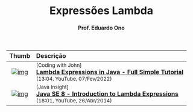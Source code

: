 &nbsp;

<h1 align="center">Expressões Lambda</h1>

<h4 align="center">Prof. Eduardo Ono</h4>

&nbsp;

| Thumb | Descrição |
| :-: | :-- |
| [![img](https://img.youtube.com/vi/tj5sLSFjVj4/default.jpg)](https://www.youtube.com/watch?v=tj5sLSFjVj4) | <sup>[Coding with John]</sup><br>[__Lambda Expressions in Java - Full Simple Tutorial__](https://www.youtube.com/watch?v=tj5sLSFjVj4)<br><sub>(13:04, YouTube, 07/Fev/2022)</sub>
| [![img](https://img.youtube.com/vi/a450CqNXFgs/default.jpg)](https://www.youtube.com/watch?v=a450CqNXFgs) | <sup>[Java Insight]</sup><br>[__Java SE 8 - lntroduction to Lambda Expressions__](https://www.youtube.com/watch?v=a450CqNXFgs)<br><sub>(18:01, YouTube, 26/Abr/2014)</sub>

&nbsp;

